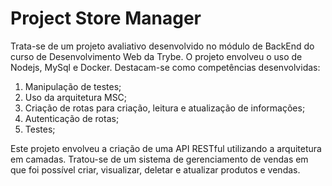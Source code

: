 <h1>Project Store Manager</h1>
<p>Trata-se de um projeto avaliativo desenvolvido no módulo de BackEnd do curso de Desenvolvimento Web da Trybe. O projeto envolveu o uso de Nodejs, MySql e Docker. Destacam-se como competências desenvolvidas: </p>
<ol>
  <li>Manipulação de testes;</li>
  <li>Uso da arquitetura MSC;</li>
  <li>Criação de rotas para criação, leitura e atualização de informações;</li>
  <li>Autenticação de rotas;</li>
  <li>Testes;</li>
</ol>
<p>Este projeto envolveu a criação de  uma API RESTful utilizando a arquitetura em camadas. Tratou-se de um sistema de gerenciamento de vendas em que foi possível criar, visualizar, deletar e atualizar produtos e vendas.</p>
